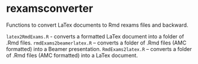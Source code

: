 # rexamsconverter
Functions to convert LaTex documents to Rmd rexams files and backward.

`latex2RmdExams.R` - converts a formatted LaTex document into a folder of .Rmd files.
`rmdExams2beamerlatex.R` – converts a folder of .Rmd files (AMC formatted) into a Beamer presentation.
`RmdExams2latex.R` – converts a folder of .Rmd files (AMC formatted) into a LaTex document.

